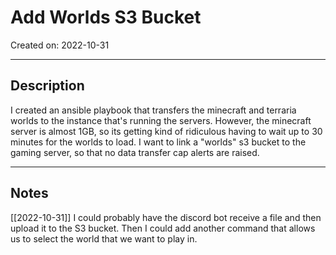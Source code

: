 # Add Worlds S3 Bucket
Created on: 2022-10-31

---

## Description

I created an ansible playbook that transfers the minecraft and terraria worlds to the instance that's running the servers. However, the minecraft server is almost 1GB, so its getting kind of ridiculous having to wait up to 30 minutes for the worlds to load. I want to link a "worlds" s3 bucket to the gaming server, so that no data transfer cap alerts are raised.

----

## Notes

[[2022-10-31]]
I could probably have the discord bot receive a file and then upload it to the S3 bucket. Then I could add another command that allows us to select the world that we want to play in.


